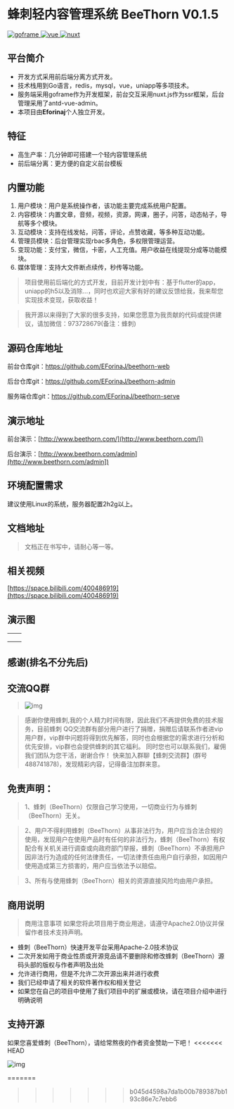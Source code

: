 # 蜂刺轻内容管理系统 BeeThorn V0.1.5

[![goframe](https://img.shields.io/badge/goframe-1.x-brightgreen) ](https://gitee.com/link?target=https%3A%2F%2Fgoframe.org%2Fpages%2Fviewpage.action%3FpageId%3D1114119)[ ](https://img.shields.io/badge/vue-2-brightgreen)[![vue](https://img.shields.io/badge/vue-2.x-brightgreen) ](https://element-plus.gitee.io/#/zh-CN/component/changelog)[![nuxt](https://img.shields.io/badge/nuxt-2.x-orange) ](https://gitee.com/link?target=https%3A%2F%2Fwww.tslang.cn%2F)

## 平台简介

- 开发方式采用前后端分离方式开发。
- 技术栈用到Go语言，redis，mysql，vue，uniapp等多项技术。
- 服务端采用goframe作为开发框架，前台交互采用nuxt.js作为ssr框架，后台管理采用了antd-vue-admin。
- 本项目由**Eforinaj**个人独立开发。

## 特征

- 高生产率：几分钟即可搭建一个轻内容管理系统
- 前后端分离：更方便的自定义前台模板

## 内置功能

1. 用户模块：用户是系统操作者，该功能主要完成系统用户配置。
2. 内容模块：内置文章，音频，视频，资源，网课，圈子，问答，动态帖子，导航等多个模块。
3. 互动模块：支持在线发帖，问答，评论，点赞收藏，等多种互动功能。
4. 管理员模块：后台管理实现rbac多角色，多权限管理运营。
5. 变现功能：支付宝，微信，卡密，人工充值。用户收益在线提现分成等功能模块。
6. 媒体管理：支持大文件断点续传，秒传等功能。

> 项目使用前后端化的方式开发，目前开发计划中有：基于flutter的app，uniapp的h5以及消除...，同时也欢迎大家有好的建议反馈给我，我来帮您实现技术变现，获取收益！

> 我开源以来得到了大家的很多支持，如果您愿意为我贡献的代码或提供建议，请加微信：973728679(备注：蜂刺)

## 源码仓库地址

前台仓库git：https://github.com/EForinaJ/beethorn-web

后台仓库git：https://github.com/EForinaJ/beethorn-admin

服务端仓库git：https://github.com/EForinaJ/beethorn-serve

## 演示地址

前台演示：[http://www.beethorn.com/](http://www.beethorn.com/]) 

后台演示：[http://www.beethorn.com/admin](http://www.beethorn.com/admin]) 

## 环境配置需求

建议使用Linux的系统，服务器配置2h2g以上。

## 文档地址

> 文档正在书写中，请耐心等一等。

## 相关视频

[https://space.bilibili.com/400486919](https://space.bilibili.com/400486919)

## 演示图

|      |      |
| ---- | ---- |
|      |      |
|      |      |
|      |      |

## 感谢(排名不分先后)

> 

## 交流QQ群

> ![img]()

> 感谢你使用蜂刺,我的个人精力时间有限，因此我们不再提供免费的技术服务，目前蜂刺 QQ交流群有部分用户进行了捐赠，捐赠后请联系作者进vip用户群，vip群中问题将得到优先解答，同时也会根据您的需求进行分析和优先安排，vip群也会提供蜂刺的其它福利。 同时您也可以联系我们，雇佣我们团队为您干活，谢谢合作！ 快来加入群聊【蜂刺交流群】(群号488741878)，发现精彩内容，记得备注加群来意。

## 免责声明：

> 1、蜂刺（BeeThorn）仅限自己学习使用，一切商业行为与蜂刺（BeeThorn）无关。

> 2、用户不得利用蜂刺（BeeThorn）从事非法行为，用户应当合法合规的使用，发现用户在使用产品时有任何的非法行为，蜂刺（BeeThorn）有权配合有关机关进行调查或向政府部门举报，蜂刺（BeeThorn）不承担用户因非法行为造成的任何法律责任，一切法律责任由用户自行承担，如因用户使用造成第三方损害的，用户应当依法予以赔偿。

> 3、所有与使用蜂刺（BeeThorn）相关的资源直接风险均由用户承担。

## 商用说明

> 商用注意事项 如果您将此项目用于商业用途，请遵守Apache2.0协议并保留作者技术支持声明。

- 蜂刺（BeeThorn）快速开发平台采用Apache-2.0技术协议
- 二次开发如用于商业性质或开源竞品请不要删除和修改蜂刺（BeeThorn）源码头部的版权与作者声明及出处
- 允许进行商用，但是不允许二次开源出来并进行收费
- 我们已经申请了相关的软件著作权和相关登记
- 如果您在自己的项目中使用了我们项目中的扩展或模块，请在项目介绍中进行明确说明

## 支持开源

如果您喜爱蜂刺（BeeThorn），请给常熬夜的作者资金赞助一下吧！
<<<<<<< HEAD

![img](http://beethorn.com/public/uploads/2022-06-01/ckeqbzdsclv0qnccyn.png)

=======
>>>>>>> b045d4598a7da1b00b789387bb193c86e7c7ebb6
